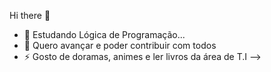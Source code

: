 Hi there 👋

- 🌱 Estudando Lógica de Programação...
- 🤔 Quero avançar e poder contribuir com todos
- ⚡ Gosto de doramas, animes e ler livros da área de T.I
-->
